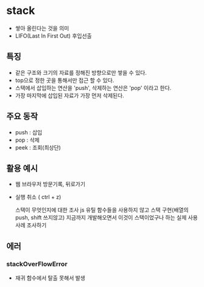 # stack

- 쌓아 올린다는 것을 의미
- LIFO(Last In First Out) 후입선출

## 특징

- 같은 구조와 크기의 자료를 정해진 방향으로만 쌓을 수 있다.
- top으로 정한 곳을 통해서만 접근 할 수 있다.
- 스택에서 삽입하는 연산을 'push', 삭제하는 연산은 'pop' 이라고 한다.
- 가장 마지막에 삽입된 자료가 가장 먼저 삭제된다.

## 주요 동작

- push : 삽입
- pop : 삭제
- peek : 조회(최상단)

## 활용 예시

- 웹 브라우저 방문기록, 뒤로가기
- 실행 취소 ( ctrl + z)

  스택이 무엇인지에 대한 조사
  js 유틸 함수들을 사용하지 않고 스택 구현(배열의 push, shift 쓰지않고)
  지금까지 개발해오면서 이것이 스택이었구나 하는 실제 사용사례 조사하기

## 에러

### stackOverFlowError

- 재귀 함수에서 탈출 못해서 발생
